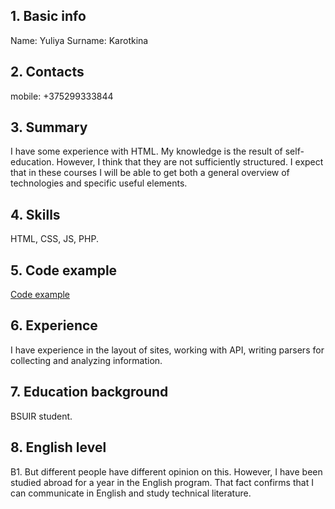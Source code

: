 ## 1. Basic info <br />
Name: Yuliya 
Surname: Karotkina

## 2. Contacts <br />
mobile: +375299333844

## 3. Summary <br />
I have some experience with HTML. My knowledge is the result of self-education. However, I think that they are not sufficiently structured. I expect that in these courses I will be able to get both a general overview of technologies and specific useful elements.

## 4. Skills <br />
HTML, CSS, JS, PHP.

## 5. Code example <br />
[Code example](https://github.com/julia-korotkina)

## 6. Experience <br />
I have experience  in the layout of sites, working with API, writing parsers for collecting and analyzing information.

## 7. Education background <br />
BSUIR student.

## 8. English level <br />
B1. But different people have different opinion on this. However, I have been  studied abroad for a year in the English program. That fact confirms that I can communicate in English and study technical literature.
